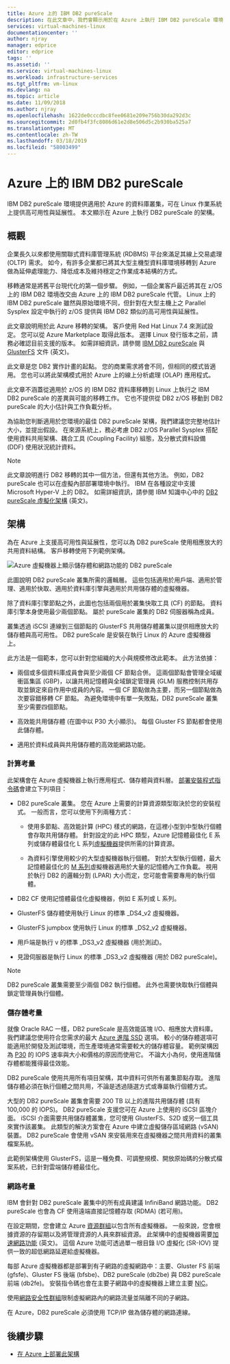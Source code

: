 ```yaml
---
title: Azure 上的 IBM DB2 pureScale
description: 在此文章中，我們會顯示用於在 Azure 上執行 IBM DB2 pureScale 環境的架構。
services: virtual-machines-linux
documentationcenter: ''
author: njray
manager: edprice
editor: edprice
tags: ''
ms.assetid: ''
ms.service: virtual-machines-linux
ms.workload: infrastructure-services
ms.tgt_pltfrm: vm-linux
ms.devlang: na
ms.topic: article
ms.date: 11/09/2018
ms.author: njray
ms.openlocfilehash: 1622de0cccdbc8fee0681e209e756b30da292d3c
ms.sourcegitcommit: 2d0fb4f3fc8086d61e2d8e506d5c2b930ba525a7
ms.translationtype: MT
ms.contentlocale: zh-TW
ms.lasthandoff: 03/18/2019
ms.locfileid: "58003499"
---
```

# <a name="ibm-db2-purescale-on-azure"></a>Azure 上的 IBM DB2 pureScale

IBM DB2 pureScale 環境提供適用於 Azure 的資料庫叢集，可在 Linux 作業系統上提供高可用性與延展性。 本文顯示在 Azure 上執行 DB2 pureScale 的架構。

## <a name="overview"></a>概觀

企業長久以來都使用關聯式資料庫管理系統 (RDBMS) 平台來滿足其線上交易處理 (OLTP) 需求。 如今，有許多企業都已將其大型主機型資料庫環境移轉到 Azure 做為延伸處理能力、降低成本及維持穩定之作業成本結構的方式。

移轉通常是將舊平台現代化的第一個步驟。 例如，一個企業客戶最近將其在 z/OS 上的 IBM DB2 環境改交由 Azure 上的 IBM DB2 pureScale 代管。 Linux 上的 IBM DB2 pureScale 雖然與原始環境不同，但針對在大型主機上之 Parallel Sysplex 設定中執行的 z/OS 提供與 IBM DB2 類似的高可用性與延展性。

此文章說明用於此 Azure 移轉的架構。 客戶使用 Red Hat Linux 7.4 來測試設定。 您可以從 Azure Marketplace 取得此版本。 選擇 Linux 發行版本之前，請務必確認目前支援的版本。 如需詳細資訊，請參閱 [IBM DB2 pureScale](https://www.ibm.com/support/knowledgecenter/SSEPGG) 與 [GlusterFS](https://docs.gluster.org/en/latest/) 文件 (英文)。

此文章是您 DB2 實作計畫的起點。 您的商業需求將會不同，但相同的模式皆適用。 您也可以將此架構模式用於 Azure 上的線上分析處理 (OLAP) 應用程式。

此文章不涵蓋從適用於 z/OS 的 IBM DB2 資料庫移轉到 Linux 上執行之 IBM DB2 pureScale 的差異與可能的移轉工作。 它也不提供從 DB2 z/OS 移動到 DB2 pureScale 的大小估計與工作負載分析。 

為協助您判斷適用於您環境的最佳 DB2 pureScale 架構，我們建議您完整地估計大小，並提出假設。 在來源系統上，務必考慮 DB2 z/OS Parallel Sysplex 搭配使用資料共用架構、耦合工具 (Coupling Facility) 組態，及分散式資料設備 (DDF) 使用狀況統計資料。

> [!NOTE]
> 此文章說明進行 DB2 移轉的其中一個方法，但還有其他方法。 例如，DB2 pureScale 也可以在虛擬內部部署環境中執行。 IBM 在各種設定中支援 Microsoft Hyper-V 上的 DB2。 如需詳細資訊，請參閱 IBM 知識中心中的 [DB2 pureScale 虛擬化架構](https://www.ibm.com/support/knowledgecenter/en/SSEPGG_11.1.0/com.ibm.db2.luw.qb.server.doc/doc/r0061462.html) \(英文\)。

## <a name="architecture"></a>架構

為在 Azure 上支援高可用性與延展性，您可以為 DB2 pureScale 使用相應放大的共用資料結構。 客戶移轉使用下列範例架構。

![Azure 虛擬機器上顯示儲存體和網路功能的 DB2 pureScale](media/db2-purescale-on-azure/pureScaleArchitecture.png "Azure 虛擬機器上顯示儲存體與網路功能的 DB2 pureScale")


此圖說明 DB2 pureScale 叢集所需的邏輯層。 這些包括適用於用戶端、適用於管理、適用於快取、適用於資料庫引擎與適用於共用儲存體的虛擬機器。 

除了資料庫引擎節點之外，此圖也包括兩個用於叢集快取工具 (CF) 的節點。 資料庫引擎本身使用最少兩個節點。 屬於 pureScale 叢集的 DB2 伺服器稱為成員。 

叢集透過 iSCSI 連線到三個節點的 GlusterFS 共用儲存體叢集以提供相應放大的儲存體與高可用性。 DB2 pureScale 是安裝在執行 Linux 的 Azure 虛擬機器上。

此方法是一個範本，您可以針對您組織的大小與規模修改此範本。 此方法依據：

-   兩個或多個資料庫成員會與至少兩個 CF 節點合併。 這兩個節點會管理全域緩衝區集區 (GBP)，以讓共用記憶體與全域鎖定管理員 (GLM) 服務控制共用存取並鎖定來自作用中成員的內容。 一個 CF 節點做為主要，而另一個節點做為次要容錯移轉 CF 節點。 為避免環境中有單一失敗點，DB2 pureScale 叢集至少需要四個節點。

-   高效能共用儲存體 (在圖中以 P30 大小顯示)。 每個 Gluster FS 節點都會使用此儲存體。

-   適用於資料成員與共用儲存體的高效能網路功能。

### <a name="compute-considerations"></a>計算考量

此架構會在 Azure 虛擬機器上執行應用程式、儲存體與資料層。 [部署安裝程式指令碼](https://aka.ms/db2onazure)會建立下列項目：

-   DB2 pureScale 叢集。 您在 Azure 上需要的計算資源類型取決於您的安裝程式。 一般而言，您可以使用下列兩種方式：

    -   使用多節點、高效能計算 (HPC) 樣式的網路，在這裡小型到中型執行個體會存取共用儲存體。 針對設定的此 HPC 類型，Azure 記憶體最佳化 E 系列或儲存體最佳化 L 系列[虛擬機器](https://docs.microsoft.com/azure/virtual-machines/windows/sizes)提供所需的計算資源。

    -   為資料引擎使用較少的大型虛擬機器執行個體。 對於大型執行個體，最大記憶體最佳化的 [M 系列](https://azure.microsoft.com/pricing/details/virtual-machines/series/)虛擬機器適用於大量的記憶體內工作負載。 視用於執行 DB2 的邏輯分割 (LPAR) 大小而定，您可能會需要專用的執行個體。

-   DB2 CF 使用記憶體最佳化虛擬機器，例如 E 系列或 L 系列。

-   GlusterFS 儲存體使用執行 Linux 的標準 \_DS4\_v2 虛擬機器。

-   GlusterFS jumpbox 使用執行 Linux 的標準 \_DS2\_v2 虛擬機器。

-   用戶端是執行 v 的標準 \_DS3\_v2 虛擬機器 (用於測試)。

-   見證伺服器是執行 Linux 的標準 \_DS3\_v2 虛擬機器 (用於 DB2 pureScale)。

> [!NOTE]
> DB2 pureScale 叢集需要至少兩個 DB2 執行個體。 此外也需要快取執行個體與鎖定管理員執行個體。

### <a name="storage-considerations"></a>儲存體考量

就像 Oracle RAC 一樣，DB2 pureScale 是高效能區塊 I/O、相應放大資料庫。 我們建議您使用符合您需求的最大 [Azure 進階 SSD](disks-types.md) 選項。 較小的儲存體選項可能適用於開發及測試環境，而生產環境通常需要較大的儲存體容量。 範例架構因為 [P30](https://azure.microsoft.com/pricing/details/managed-disks/) 的 IOPS 速率與大小和價格的原因而使用它。 不論大小為何，使用進階儲存體都能獲得最佳效能。

DB2 pureScale 使用共用所有項目架構，其中資料可供所有叢集節點存取。 進階儲存體必須在執行個體之間共用，不論是透過隨選方式或專屬執行個體方式。

大型的 DB2 pureScale 叢集會需要 200 TB 以上的進階共用儲存體 (具有 100,000 的 IOPS)。 DB2 pureScale 支援您可在 Azure 上使用的 iSCSI 區塊介面。 iSCSI 介面需要共用儲存體叢集，您可使用 GlusterFS、S2D 或另一個工具來實作該叢集。 此類型的解決方案會在 Azure 中建立虛擬儲存區域網路 (vSAN) 裝置。 DB2 pureScale 會使用 vSAN 來安裝用來在虛擬機器之間共用資料的叢集檔案系統。

此範例架構使用 GlusterFS，這是一種免費、可調整規模、開放原始碼的分散式檔案系統，已針對雲端儲存體最佳化。

### <a name="networking-considerations"></a>網路考量

IBM 會針對 DB2 pureScale 叢集中的所有成員建議 InfiniBand 網路功能。 DB2 pureScale 也會為 CF 使用遠端直接記憶體存取 (RDMA) (若可用)。

在設定期間，您會建立 Azure [資源群組](https://docs.microsoft.com/azure/azure-resource-manager/resource-group-overview)以包含所有虛擬機器。 一般來說，您會根據資源的存留期以及將管理資源的人員來群組資源。 此架構中的虛擬機器需要[加速網路功能](https://azure.microsoft.com/blog/maximize-your-vm-s-performance-with-accelerated-networking-now-generally-available-for-both-windows-and-linux/) \(英文\)。 這個 Azure 功能可透過單一根目錄 I/O 虛擬化 (SR-IOV) 提供一致的超低網路延遲給虛擬機器。

每部 Azure 虛擬機器都是部署到有子網路的虛擬網路中：主要、Gluster FS 前端 (gfsfe)、Gluster FS 後端 (bfsbe)、DB2 pureScale (db2be) 與 DB2 pureScale 前端 (db2fe)。 安裝指令碼也會在主要子網路中的虛擬機器上建立主要 [NIC](https://docs.microsoft.com/azure/virtual-machines/linux/multiple-nics)。

使用[網路安全性群組](https://docs.microsoft.com/azure/virtual-network/virtual-networks-nsg)限制虛擬網路內的網路流量並隔離不同的子網路。

在 Azure，DB2 pureScale 必須使用 TCP/IP 做為儲存體的網路連線。

## <a name="next-steps"></a>後續步驟

-   [在 Azure 上部署此架構](deploy-ibm-db2-purescale-azure.md)
